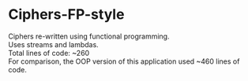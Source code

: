 # Ciphers-FP-style
Ciphers re-written using functional programming.  
Uses streams and lambdas.  
Total lines of code: ~260  
For comparison, the OOP version of this application used ~460 lines of code.
